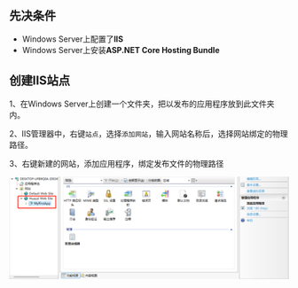 ## 先决条件

- Windows Server上配置了**IIS**
- Windows Server上安装**ASP.NET Core Hosting Bundle**

## 创建IIS站点

1、在Windows Server上创建一个文件夹，把以发布的应用程序放到此文件夹内。

2、IIS管理器中，右键`站点`，选择`添加网站`，输入网站名称后，选择网站绑定的物理路径。

3、右键新建的网站，添加应用程序，绑定发布文件的物理路径

![](..\99.Images\45.png)

